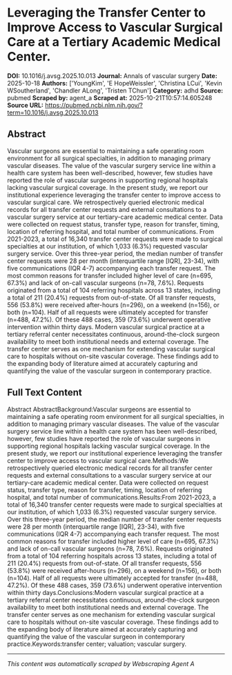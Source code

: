 # Leveraging the Transfer Center to Improve Access to Vascular Surgical Care at a Tertiary Academic Medical Center.

**DOI:** 10.1016/j.avsg.2025.10.013
**Journal:** Annals of vascular surgery
**Date:** 2025-10-18
**Authors:** ['YoungKim', 'E HopeWeissler', 'Christina LCui', 'Kevin WSoutherland', 'Chandler ALong', 'Tristen TChun']
**Category:** adhd
**Source:** pubmed
**Scraped by:** agent_a
**Scraped at:** 2025-10-21T10:57:14.605248
**Source URL:** https://pubmed.ncbi.nlm.nih.gov/?term=10.1016/j.avsg.2025.10.013

## Abstract

Vascular surgeons are essential to maintaining a safe operating room environment for all surgical specialties, in addition to managing primary vascular diseases. The value of the vascular surgery service line within a health care system has been well-described, however, few studies have reported the role of vascular surgeons in supporting regional hospitals lacking vascular surgical coverage. In the present study, we report our institutional experience leveraging the transfer center to improve access to vascular surgical care.
We retrospectively queried electronic medical records for all transfer center requests and external consultations to a vascular surgery service at our tertiary-care academic medical center. Data were collected on request status, transfer type, reason for transfer, timing, location of referring hospital, and total number of communications.
From 2021-2023, a total of 16,340 transfer center requests were made to surgical specialties at our institution, of which 1,033 (6.3%) requested vascular surgery service. Over this three-year period, the median number of transfer center requests were 28 per month (interquartile range [IQR], 23-34), with five communications (IQR 4-7) accompanying each transfer request. The most common reasons for transfer included higher level of care (n=695, 67.3%) and lack of on-call vascular surgeons (n=78, 7.6%). Requests originated from a total of 104 referring hospitals across 13 states, including a total of 211 (20.4%) requests from out-of-state. Of all transfer requests, 556 (53.8%) were received after-hours (n=296), on a weekend (n=156), or both (n=104). Half of all requests were ultimately accepted for transfer (n=488, 47.2%). Of these 488 cases, 359 (73.6%) underwent operative intervention within thirty days.
Modern vascular surgical practice at a tertiary referral center necessitates continuous, around-the-clock surgeon availability to meet both institutional needs and external coverage. The transfer center serves as one mechanism for extending vascular surgical care to hospitals without on-site vascular coverage. These findings add to the expanding body of literature aimed at accurately capturing and quantifying the value of the vascular surgeon in contemporary practice.

## Full Text Content

Abstract AbstractBackground:Vascular surgeons are essential to maintaining a safe operating room environment for all surgical specialties, in addition to managing primary vascular diseases. The value of the vascular surgery service line within a health care system has been well-described, however, few studies have reported the role of vascular surgeons in supporting regional hospitals lacking vascular surgical coverage. In the present study, we report our institutional experience leveraging the transfer center to improve access to vascular surgical care.Methods:We retrospectively queried electronic medical records for all transfer center requests and external consultations to a vascular surgery service at our tertiary-care academic medical center. Data were collected on request status, transfer type, reason for transfer, timing, location of referring hospital, and total number of communications.Results:From 2021-2023, a total of 16,340 transfer center requests were made to surgical specialties at our institution, of which 1,033 (6.3%) requested vascular surgery service. Over this three-year period, the median number of transfer center requests were 28 per month (interquartile range [IQR], 23-34), with five communications (IQR 4-7) accompanying each transfer request. The most common reasons for transfer included higher level of care (n=695, 67.3%) and lack of on-call vascular surgeons (n=78, 7.6%). Requests originated from a total of 104 referring hospitals across 13 states, including a total of 211 (20.4%) requests from out-of-state. Of all transfer requests, 556 (53.8%) were received after-hours (n=296), on a weekend (n=156), or both (n=104). Half of all requests were ultimately accepted for transfer (n=488, 47.2%). Of these 488 cases, 359 (73.6%) underwent operative intervention within thirty days.Conclusions:Modern vascular surgical practice at a tertiary referral center necessitates continuous, around-the-clock surgeon availability to meet both institutional needs and external coverage. The transfer center serves as one mechanism for extending vascular surgical care to hospitals without on-site vascular coverage. These findings add to the expanding body of literature aimed at accurately capturing and quantifying the value of the vascular surgeon in contemporary practice.Keywords:transfer center; valuation; vascular surgery.

---
*This content was automatically scraped by Webscraping Agent A*

